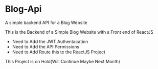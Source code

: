 # Blog-Api
A simple backend API for a Blog Website

This is the Backend of a Simple Blog Website with a Front end of ReactJS

- Need to Add the JWT Authentacation
- Need to Add the API Permissions
- Need to Add Route this to the ReactJS Project

This Project is on Hold(Will Continue Maybe Next Month)

